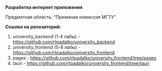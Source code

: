 **Разработка интернет приложения**

Предметная область: "Приемная комиссия МГТУ"

**Ссылки на репозиторий:**
1. university_backend (1-4 лабы) - https://github.com/rtpadalko/university_backend
2. university_frontend (5-8 лабы) - https://github.com/rtpadalko/university_frontend
3. pages - https://github.com/rtpadalko/university_frontend/tree/pages
4. tauri - https://github.com/rtpadalko/university_frontend/tree/tauri
